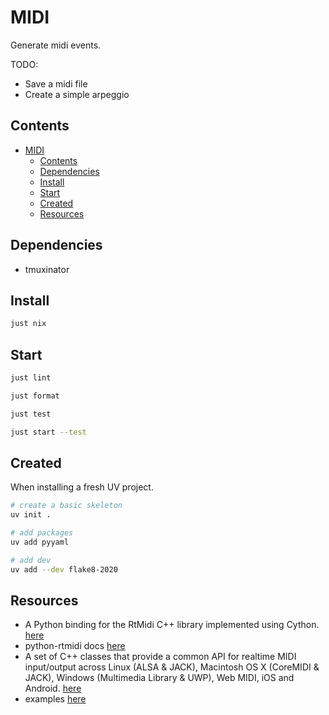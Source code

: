 # MIDI

Generate midi events.  

TODO:

* Save a midi file
* Create a simple arpeggio

## Contents

- [MIDI](#midi)
  - [Contents](#contents)
  - [Dependencies](#dependencies)
  - [Install](#install)
  - [Start](#start)
  - [Created](#created)
  - [Resources](#resources)

## Dependencies

* tmuxinator

## Install

```sh
just nix
```

## Start

```sh
just lint

just format

just test

just start --test
```

## Created

When installing a fresh UV project.  

```sh
# create a basic skeleton
uv init .

# add packages
uv add pyyaml

# add dev 
uv add --dev flake8-2020 
```

## Resources

* A Python binding for the RtMidi C++ library implemented using Cython. [here](https://github.com/SpotlightKid/python-rtmidi)
* python-rtmidi docs [here](https://spotlightkid.github.io/python-rtmidi/)
* A set of C++ classes that provide a common API for realtime MIDI input/output across Linux (ALSA & JACK), Macintosh OS X (CoreMIDI & JACK), Windows (Multimedia Library & UWP), Web MIDI, iOS and Android. [here](https://github.com/thestk/rtmidi)
* examples [here](https://github.com/SpotlightKid/python-rtmidi/tree/master/examples)
